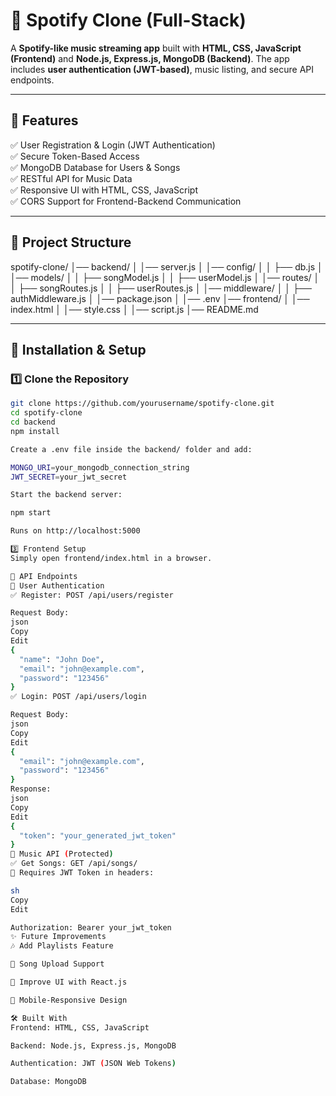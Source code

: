 # 🎵 Spotify Clone (Full-Stack)

A **Spotify-like music streaming app** built with **HTML, CSS, JavaScript (Frontend)** and **Node.js, Express.js, MongoDB (Backend)**. The app includes **user authentication (JWT-based)**, music listing, and secure API endpoints.

---

## 🚀 Features

✅ User Registration & Login (JWT Authentication)  
✅ Secure Token-Based Access  
✅ MongoDB Database for Users & Songs  
✅ RESTful API for Music Data  
✅ Responsive UI with HTML, CSS, JavaScript  
✅ CORS Support for Frontend-Backend Communication  

---

## 📂 Project Structure

spotify-clone/ │── backend/ │ │── server.js
│ │── config/
│ │ ├── db.js
│ │── models/
│ │ ├── songModel.js
│ │ ├── userModel.js
│ │── routes/
│ │ ├── songRoutes.js
│ │ ├── userRoutes.js
│ │── middleware/
│ │ ├── authMiddleware.js
│ │── package.json
│ │── .env
│── frontend/ │ │── index.html
│ │── style.css
│ │── script.js
│── README.md


---

## 🔧 Installation & Setup

### 1️⃣ **Clone the Repository**
```sh
git clone https://github.com/yourusername/spotify-clone.git
cd spotify-clone
cd backend
npm install

Create a .env file inside the backend/ folder and add:

MONGO_URI=your_mongodb_connection_string
JWT_SECRET=your_jwt_secret

Start the backend server:

npm start

Runs on http://localhost:5000

3️⃣ Frontend Setup
Simply open frontend/index.html in a browser.

🎯 API Endpoints
📌 User Authentication
✅ Register: POST /api/users/register

Request Body:
json
Copy
Edit
{
  "name": "John Doe",
  "email": "john@example.com",
  "password": "123456"
}
✅ Login: POST /api/users/login

Request Body:
json
Copy
Edit
{
  "email": "john@example.com",
  "password": "123456"
}
Response:
json
Copy
Edit
{
  "token": "your_generated_jwt_token"
}
📌 Music API (Protected)
✅ Get Songs: GET /api/songs/
🔐 Requires JWT Token in headers:

sh
Copy
Edit

Authorization: Bearer your_jwt_token
✨ Future Improvements
🎶 Add Playlists Feature

🎵 Song Upload Support

🎨 Improve UI with React.js

📱 Mobile-Responsive Design

🛠 Built With
Frontend: HTML, CSS, JavaScript

Backend: Node.js, Express.js, MongoDB

Authentication: JWT (JSON Web Tokens)

Database: MongoDB

